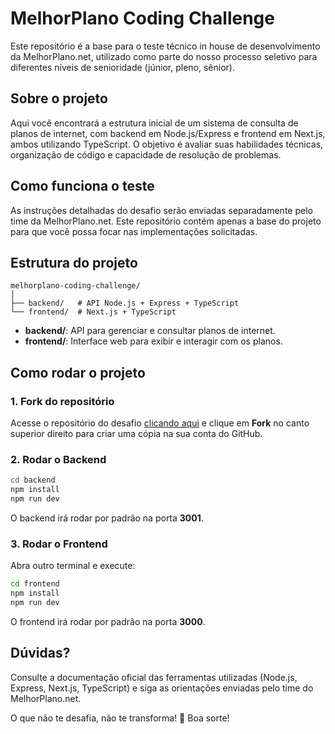 # MelhorPlano Coding Challenge

Este repositório é a base para o teste técnico in house de desenvolvimento da MelhorPlano.net, utilizado como parte do nosso processo seletivo para diferentes níveis de senioridade (júnior, pleno, sênior).

## Sobre o projeto

Aqui você encontrará a estrutura inicial de um sistema de consulta de planos de internet, com backend em Node.js/Express e frontend em Next.js, ambos utilizando TypeScript. O objetivo é avaliar suas habilidades técnicas, organização de código e capacidade de resolução de problemas.

## Como funciona o teste

As instruções detalhadas do desafio serão enviadas separadamente pelo time da MelhorPlano.net. Este repositório contém apenas a base do projeto para que você possa focar nas implementações solicitadas.

## Estrutura do projeto

```
melhorplano-coding-challenge/
│
├── backend/   # API Node.js + Express + TypeScript
└── frontend/  # Next.js + TypeScript
```

- **backend/**: API para gerenciar e consultar planos de internet.
- **frontend/**: Interface web para exibir e interagir com os planos.

## Como rodar o projeto

### 1. Fork do repositório

Acesse o repositório do desafio [clicando aqui](https://github.com/melhorplano-labs/melhorplano-coding-challenge) e clique em **Fork** no canto superior direito para criar uma cópia na sua conta do GitHub.

### 2. Rodar o Backend

```bash
cd backend
npm install
npm run dev
```

O backend irá rodar por padrão na porta **3001**.

### 3. Rodar o Frontend

Abra outro terminal e execute:

```bash
cd frontend
npm install
npm run dev
```

O frontend irá rodar por padrão na porta **3000**.

## Dúvidas?

Consulte a documentação oficial das ferramentas utilizadas (Node.js, Express, Next.js, TypeScript) e siga as orientações enviadas pelo time do MelhorPlano.net.

O que não te desafia, não te transforma! 🚀 Boa sorte!
